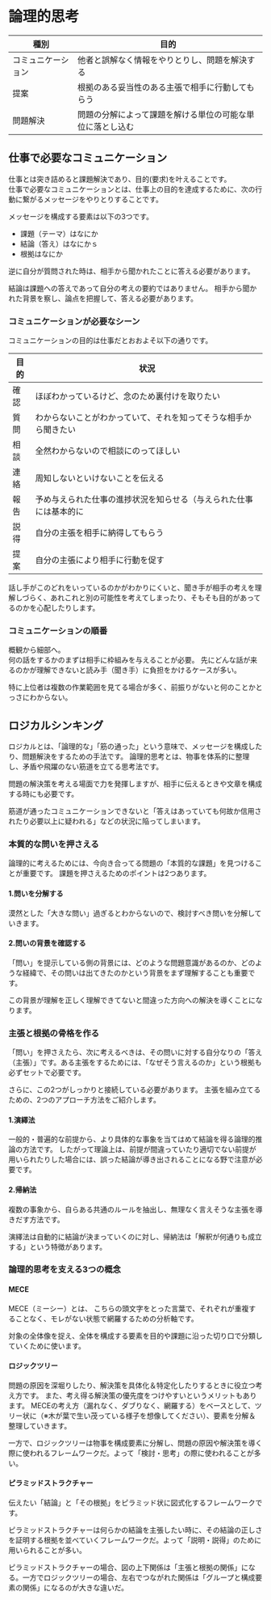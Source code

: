 # 論理的思考
|種別|目的|
|--|--|
|コミュニケーション|他者と誤解なく情報をやりとりし、問題を解決する|
|提案|根拠のある妥当性のある主張で相手に行動してもらう|
|問題解決|問題の分解によって課題を解ける単位の可能な単位に落とし込む|

## 仕事で必要なコミュニケーション
仕事とは突き詰めると課題解決であり、目的(要求)を叶えることです。  
仕事で必要なコミュニケーションとは、仕事上の目的を達成するために、次の行動に繋がるメッセージをやりとりすることです。

メッセージを構成する要素は以下の3つです。

- 課題（テーマ）はなにか
- 結論（答え）はなにかｓ
- 根拠はなにか

逆に自分が質問された時は、相手から聞かれたことに答える必要があります。  

結論は課題への答えであって自分の考えの要約ではありません。
相手から聞かれた背景を察し、論点を把握して、答える必要があります。

### コミュニケーションが必要なシーン
コミュニケーションの目的は仕事だとおおよそ以下の通りです。

|目的|状況|
|---|---|
|確認|ほぼわかっているけど、念のため裏付けを取りたい|
|質問|わからないことがわかっていて、それを知ってそうな相手から聞きたい|
|相談|全然わからないので相談にのってほしい|
|連絡|周知しないといけないことを伝える|
|報告|予め与えられた仕事の進捗状況を知らせる（与えられた仕事には基本的に|完了待ちの人がいるため）|
|説得|自分の主張を相手に納得してもらう|
|提案|自分の主張により相手に行動を促す|

話し手がこのどれをいっているのかがわかりにくいと、聞き手が相手の考えを理解しづらく、あれこれと別の可能性を考えてしまったり、そもそも目的があってるのかを心配したりします。

### コミュニケーションの順番
概観から細部へ。  
何の話をするかのまずは相手に枠組みを与えることが必要。
先にどんな話が来るのかが理解できないと読み手（聞き手）に負担をかけるケースが多い。

特に上位者は複数の作業範囲を見てる場合が多く、前振りがないと何のことかとっさにわからない。

## ロジカルシンキング
ロジカルとは、「論理的な」「筋の通った」という意味で、メッセージを構成したり、問題解決をするための手法です。
論理的思考とは、物事を体系的に整理し、矛盾や飛躍のない筋道を立てる思考法です。

問題の解決策を考える場面で力を発揮しますが、相手に伝えるときや文章を構成する時にも必要です。

筋道が通ったコミュニケーションできないと「答えはあっていても何故か信用されたり必要以上に疑われる」などの状況に陥ってしまいます。  

### 本質的な問いを押さえる
論理的に考えるためには、今向き合ってる問題の「本質的な課題」を見つけることが重要です。
課題を押さえるためのポイントは2つあります。

#### 1.問いを分解する
漠然とした「大きな問い」過ぎるとわからないので、検討すべき問いを分解していきます。

#### 2.問いの背景を確認する
「問い」を提示している側の背景には、どのような問題意識があるのか、どのような経緯で、その問いは出てきたのかという背景をまず理解することも重要です。

この背景が理解を正しく理解できてないと間違った方向への解決を導くことになります。

### 主張と根拠の骨格を作る
「問い」を押さえたら、次に考えるべきは、その問いに対する自分なりの「答え（主張）」です。ある主張をするためには、「なぜそう言えるのか」という根拠も必ずセットで必要です。

さらに、この2つがしっかりと接続している必要があります。
主張を組み立てるための、2つのアプローチ方法をご紹介します。

#### 1.演繹法
一般的・普遍的な前提から、より具体的な事象を当てはめて結論を得る論理的推論の方法です。
したがって理論上は、前提が間違っていたり適切でない前提が用いられたりした場合には、誤った結論が導き出されることになる野で注意が必要です。

#### 2.帰納法
複数の事象から、自らある共通のルールを抽出し、無理なく言えそうな主張を導きだす方法です。

演繹法は自動的に結論が決まっていくのに対し、帰納法は「解釈が何通りも成立する」という特徴があります。

### 論理的思考を支える3つの概念
#### MECE
MECE（ミーシー）とは、 こちらの頭文字をとった言葉で、それぞれが重複することなく、モレがない状態で網羅するための分析軸です。

対象の全体像を捉え、全体を構成する要素を目的や課題に沿った切り口で分類していくために使います。

#### ロジックツリー
問題の原因を深堀りしたり、解決策を具体化＆特定化したりするときに役立つ考え方です。
また、考え得る解決策の優先度をつけやすいというメリットもあります。
MECEの考え方（漏れなく、ダブりなく、網羅する）をベースとして、ツリー状に（※木が葉で生い茂っている様子を想像してください）、要素を分解＆整理していきます。

一方で、ロジックツリーは物事を構成要素に分解し、問題の原因や解決策を導く際に使われるフレームワークだ。よって「検討・思考」の際に使われることが多い。


#### ピラミッドストラクチャー
伝えたい「結論」と「その根拠」をピラミッド状に図式化するフレームワークです。

ピラミッドストラクチャーは何らかの結論を主張したい時に、その結論の正しさを証明する根拠を並べていくフレームワークだ。よって「説明・説得」のために用いられることが多い。

ピラミッドストラクチャーの場合、図の上下関係は「主張と根拠の関係」になる。一方でロジックツリーの場合、左右でつながれた関係は「グループと構成要素の関係」になるのが大きな違いだ。
